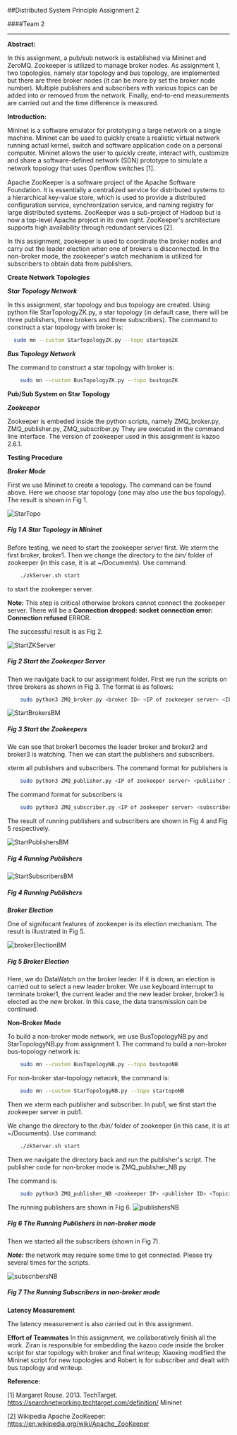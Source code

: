
##Distributed System Principle Assignment 2

####Team 2

*****
**Abstract:**

In this assignment, a pub/sub network is established via Mininet and ZeroMQ. 
Zookeeper is utilized to manage broker nodes. As assignment 1,
two topologies, namely star topology and bus topology, are implemented but there are three broker nodes (it can be more by set the broker node number). 
Multiple publishers and subscribers with various topics can be added into or removed from the network. 
Finally, end-to-end measurements are carried out and the time difference is measured.

**Introduction:**

Mininet is a software emulator for prototyping a large network on a single machine. 
Mininet can be used to quickly create a realistic virtual network running actual kernel, switch and software application code on a personal computer. 
Mininet allows the user to quickly create, interact with, customize and share a software-defined network (SDN) prototype to simulate a network topology that uses Openﬂow switches [1]. 

Apache ZooKeeper is a software project of the Apache Software Foundation. 
It is essentially a centralized service for distributed systems to a hierarchical key-value store, 
which is used to provide a distributed configuration service, synchronization service, and naming registry for large distributed systems. 
ZooKeeper was a sub-project of Hadoop but is now a top-level Apache project in its own right. 
ZooKeeper's architecture supports high availability through redundant services [2].

In this assignment, zookeeper is used to coordinate the broker nodes and carry out the leader election 
when one of brokers is disconnected. In the non-broker mode, the zookeeper's watch mechanism is utilized for 
subscribers to obtain data from publishers.

**Create Network Topologies**

***Star Topology Network***

In this assignment, star topology and bus topology are created. 
Using python file StarTopologyZK.py, a star topology 
(in default case, there will be three publishers, three brokers and three subscribers). 
The command to construct a star topology with broker is: 
       
   ```bash 
     sudo mn --custom StarTopologyZK.py --topo startopoZK
   ```

***Bus Topology Network***

 The command to construct a star topology with broker is: 
 
 ```bash 
     sudo mn --custom BusTopologyZK.py --topo bustopoZK
 ```
 

**Pub/Sub System on Star Topology**

***Zookeeper***

Zookeeper is embeded inside the python scripts, namely ZMQ_broker.py, ZMQ_publisher.py, ZMQ_subscriber.py 
They are executed in the command line interface. The version of zookeeper used in this assignment is kazoo 2.6.1.

**Testing Procedure**

***Broker Mode***

First we use Mininet to create a topology. The command can be found above. Here we choose star topology 
(one may also use the bus topology). The result is shown in Fig 1.

![StarTopo](./Pictures/startopoZK.jpg)

##### Fig 1 A Star Topology in Mininet

Before testing, we need to start the zookeeper server first. We xterm the first broker, broker1. 
Then we change the directory to the _bin/_ folder of zookeeper (in this case, it is at ~/Documents).
Use command:

 ```bash 
     ./zkServer.sh start
 ```
to start the zookeeper server.

**Note:** This step is critical otherwise brokers cannot connect the zookeeper server. There will be a 
**Connection dropped: socket connection error: Connection refused** ERROR.

The successful result is as Fig 2.

![StartZKServer](./Pictures/startZKServer.jpg)

##### Fig 2 Start the Zookeeper Server

Then we navigate back to our assignment folder. 
First we run the scripts on three brokers as shown in Fig 3. The format is as follows:

 ```bash 
     sudo python3 ZMQ_broker.py <broker ID> <IP of zookeeper server> <IP of itself>
 ```
 
 ![StartBrokersBM](./Pictures/startBrokerBM.jpg)

##### Fig 3 Start the Zookeepers

We can see that broker1 becomes the leader broker and broker2 and broker3 is watching.
Then we can start the publishers and subscribers.

xterm all publishers and subscribers. The command format for publishers is 


 ```bash 
     sudo python3 ZMQ_publisher.py <IP of zookeeper server> <publisher ID> <Topic>
 ```
 The command format for subscribers is 


 ```bash 
     sudo python3 ZMQ_subscriber.py <IP of zookeeper server> <subscriber ID> <Topic>
 ```
 The result of running publishers and subscribers are shown in Fig 4 and Fig 5 respectively.
 
  ![StartPublishersBM](./Pictures/startPubsBM.jpg)

##### Fig 4 Running Publishers

  ![StartSubscribersBM](./Pictures/startSubsBM.jpg)

##### Fig 4 Running Publishers

***Broker Election***

One of signifocant features of zookeeper is its election mechanism. The result is illustrated in Fig 5.

  ![brokerElectionBM](./Pictures/brokerElection.jpg)

##### Fig 5 Broker Election

Here, we do DataWatch 
on the broker leader. If it is down, an election is carried out to select a new leader broker.
We use keyboard interrupt to terminate broker1, the current leader and
 the new leader broker, broker3 is elected as the new broker. In this case, the data transmission can be continued.
 
**Non-Broker Mode**

To build a non-broker mode network, we use BusTopologyNB.py and StarTopologyNB.py from assignment 1.
The command to build a non-broker bus-topology network is:

 ```bash 
     sudo mn --custom BusTopologyNB.py --topo bustopoNB
 ```

For non-broker star-topology network, the command is:
 ```bash 
     sudo mn --custom StarTopologyNB.py --topo startopoNB
 ```

Then we xterm each publisher and subscriber. In pub1, we first start the zookeeper server in pub1.

We change the directory to the _/bin/_ folder of zookeeper (in this case, it is at ~/Documents).
Use command:

 ```bash 
     ./zkServer.sh start
 ```

Then we navigate the directory back and run the publisher's script. The publisher code for non-broker mode is ZMQ_publisher_NB.py

The command is:

 ```bash 
     sudo python3 ZMQ_publisher_NB <zookeeper IP> <publisher ID> <Topic> <its own IP>
 ```
 
 The running publishers are shown in Fig 6.
 ![publishersNB](./Pictures/pubsBusNB.jpg)

##### Fig 6 The Running Publishers in non-broker mode


Then we started all the subscribers (shown in Fig 7).

***Note:*** the network may require some time to get connected. 
Please try several times for the scripts.

 ![subscribersNB](./Pictures/subBusNB.jpg)

##### Fig 7 The Running Subscribers in non-broker mode

**Latency Measurement**

The latency measurement is also carried out in this assignment.



**Effort of Teammates**
In this assignment, we collaboratively finish all the work. 
Ziran is responsible for embedding the kazoo code inside the broker script for star topology with broker and final writeup; 
Xiaoxing modified the Mininet script for new topologies and
Robert is for subscriber and dealt with bus topology and writeup.

**Reference:**

[1] Margaret Rouse. 2013. TechTarget. https://searchnetworking.techtarget.com/definition/ Mininet 

[2] Wikipedia Apache ZooKeeper: https://en.wikipedia.org/wiki/Apache_ZooKeeper 